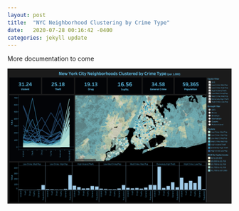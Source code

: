 ```yaml
---
layout: post
title:  "NYC Neighborhood Clustering by Crime Type"
date:   2020-07-28 00:16:42 -0400
categories: jekyll update
---
```


More documentation to come

<img src="/assets/img/NYC-Neighborhood-Dashboard.png">
